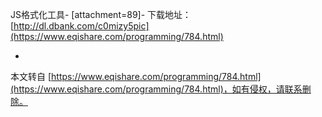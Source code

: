  JS格式化工具-
\[attachment=89\]-
下载地址：[http://dl.dbank.com/c0mizy5pic](https://www.eqishare.com/programming/784.html)

-

本文转自 [https://www.eqishare.com/programming/784.html](https://www.eqishare.com/programming/784.html)，如有侵权，请联系删除。